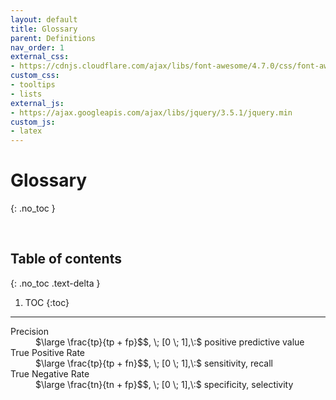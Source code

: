 ```yaml
---
layout: default
title: Glossary
parent: Definitions
nav_order: 1
external_css:
- https://cdnjs.cloudflare.com/ajax/libs/font-awesome/4.7.0/css/font-awesome.min
custom_css:
- tooltips
- lists
external_js:
- https://ajax.googleapis.com/ajax/libs/jquery/3.5.1/jquery.min
custom_js:
- latex
---
```


# Glossary
{: .no_toc }

<br>

## Table of contents
{: .no_toc .text-delta }

1. TOC
{:toc}

---

<dl>
  <dt>Precision</dt>
  <dd>$\large \frac{tp}{tp + fp}$$, \; [0 \; 1],\:$ positive predictive value</dd>

  <dt>True Positive Rate</dt>
  <dd>$\large \frac{tp}{tp + fn}$$, \; [0 \; 1],\:$ sensitivity, recall</dd>

  <dt>True Negative Rate</dt>
  <dd>$\large \frac{tn}{tn + fp}$$, \; [0 \; 1],\:$ specificity, selectivity</dd>
</dl>

<br>
<br>
<br>
<br>
